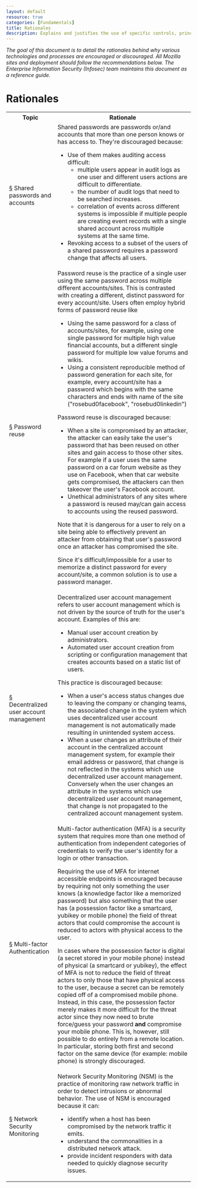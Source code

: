 ```yaml
---
layout: default
resource: true
categories: [Fundamentals]
title: Rationales
description: Explains and justifies the use of specific controls, principles
---
```


*The goal of this document is to detail the rationales behind why various technologies and processes are encouraged or discouraged.
All Mozilla sites and deployment should follow the recommendations below.
The Enterprise Information Security (Infosec) team maintains this document as a reference guide.*

# Rationales

<table class="wikitable">
<tbody><tr>
<th>Topic
</th>
<th>Rationale
</th></tr>
<tr>
<td><div id="shared-passwords"><a href="#shared-passwords">§</a> Shared passwords and accounts</div>
</td>
<td>Shared passwords are passwords or/and accounts that more than one person knows or has access to. They're discouraged because:
<ul>
<li> Use of them makes auditing access difficult:
<ul>
<li> multiple users appear in audit logs as one user and different users actions are difficult to differentiate.
</li>
<li> the number of audit logs that need to be searched increases.
</li>
<li> correlation of events across different systems is impossible if multiple people are creating event records with a single shared account across multiple systems at the same time.
</li>
</ul>
</li>
<li> Revoking access to a subset of the users of a shared password requires a password change that affects all users.
</li>
</ul>
</td></tr>
<tr>
<td><div id="password-reuse"><a href="#password-reuse">§</a> Password reuse</div>
</td>
<td>Password reuse is the practice of a single user using the same password across multiple different accounts/sites. This is contrasted with creating a different, distinct password for every account/site. Users often employ hybrid forms of password reuse like
<ul>
<li> Using the same password for a class of accounts/sites, for example, using one single password for multiple high value financial accounts, but a different single password for multiple low value forums and wikis.
</li>
<li> Using a consistent reproducible method of password generation for each site, for example, every account/site has a password which begins with the same characters and ends with name of the site ("rosebud0facebook", "rosebud0linkedin")
</li>
</ul>
<p>Password reuse is discouraged because:
</p>
<ul>
<li> When a site is compromised by an attacker, the attacker can easily take the user's password that has been reused on other sites and gain access to those other sites. For example if a user uses the same password on a car forum website as they use on Facebook, when that car website gets compromised, the attackers can then takeover the user's Facebook account.
</li>
<li> Unethical administrators of any sites where a password is reused may/can gain access to accounts using the reused password.
</li>
</ul>
<p>Note that it is dangerous for a user to rely on a site being able to effectively prevent an attacker from obtaining that user's password once an attacker has compromised the site.
</p><p>Since it's difficult/impossible for a user to memorize a distinct password for every account/site, a common solution is to use a password manager.
</p>
</td></tr>
<tr>
<td><div id="decentralized-user-account-management"><a href="#decentralized-user-account-management">§</a> Decentralized user account management</div>
</td>
<td>Decentralized user account management refers to user account management which is not driven by the source of truth for the user's account. Examples of this are:
<ul>
<li> Manual user account creation by administrators.
</li>
<li> Automated user account creation from scripting or configuration management that creates accounts based on a static list of users.
</li>
</ul>
<p>This practice is discouraged because:
</p>
<ul>
<li> When a user's access status changes due to leaving the company or changing teams, the associated change in the system which uses decentralized user account management is not automatically made resulting in unintended system access.
</li>
<li> When a user changes an attribute of their account in the centralized account management system, for example their email address or password, that change is not reflected in the systems which use decentralized user account management. Conversely when the user changes an attribute in the systems which use decentralized user account management, that change is not propagated to the centralized account management system.
</li>
</ul>
</td></tr>
<tr>
<td><div id="mfa"><a href="#mfa">§</a> Multi-factor Authentication</div>
</td>
<td>Multi-factor authentication (MFA) is a security system that requires more than one method of authentication from independent categories of credentials to verify the user's identity for a login or other transaction.
<p>Requiring the use of MFA for internet accessible endpoints is encouraged because by requiring not only something the
user knows (a knowledge factor like a memorized password) but also something that the user has (a possession factor like
a smartcard, yubikey or mobile phone) the field of threat actors that could compromise the account is reduced to actors
with physical access to the user.
</p><p>In cases where the possession factor is digital (a secret stored in your mobile phone) instead of physical (a smartcard
or yubikey), the effect of MFA is not to reduce the field of threat actors to only those that have physical access to
the user, because a secret can be remotely copied off of a compromised mobile phone. Instead, in this case, the
possession factor merely makes it more difficult for the threat actor since they now need to brute force/guess your
password <b>and</b> compromise your mobile phone. This is, however, still possible to do entirely from a remote location.
In particular, storing both first and second factor on the same device (for example: mobile phone) is strongly discouraged.
</p>
</td></tr>
<tr>
<td><div id="nsm"><a href="#nsm">§</a> Network Security Monitoring</div>
</td>
<td>Network Security Monitoring (NSM) is the practice of monitoring raw network traffic in order to detect intrusions or abnormal behavior. The use of NSM is encouraged because it can:
<ul>
<li> identify when a host has been compromised by the network traffic it emits.
</li>
<li> understand the commonalities in a distributed network attack.
</li>
<li> provide incident responders with data needed to quickly diagnose security issues.
</li>
</ul>
</td></tr>
</tbody>
</table>
